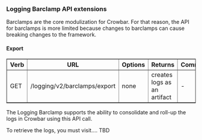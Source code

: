 ### Logging Barclamp API extensions

Barclamps are the core modulization for Crowbar.  For that reason, the API for barclamps is more limited because changes to barclamps can cause breaking changes to the framework.

#### Export

<table border=1>
<tr><th> Verb </th><th> URL </th><th> Options </th><th> Returns </th><th> Comments </th></tr>
  <tr><td> GET </td><td> /logging/v2/barclamps/export  </td><td> none  </td><td> creates logs as an artifact </td><td> - </td></tr> 
</table>

The Logging Barclamp supports the ability to consolidate and roll-up the logs in Crowbar using this API call.

To retrieve the logs, you must visit.... TBD